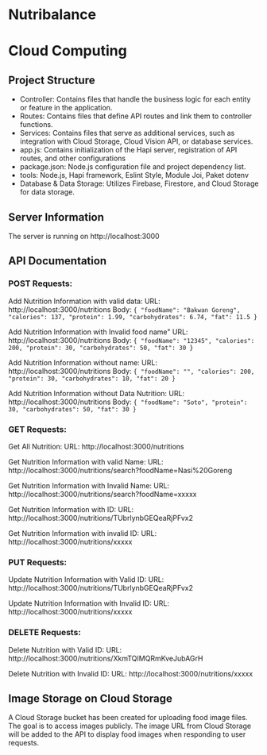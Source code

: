 # Nutribalance

# Cloud Computing
## Project Structure
- Controller: Contains files that handle the business logic for each entity or feature in the application.
- Routes: Contains files that define API routes and link them to controller functions.
- Services: Contains files that serve as additional services, such as integration with Cloud Storage, Cloud Vision API, or database services.
- app.js: Contains initialization of the Hapi server, registration of API routes, and other configurations
- package.json: Node.js configuration file and project dependency list.
- tools: Node.js, Hapi framework, Eslint Style, Module Joi, Paket dotenv
- Database & Data Storage: Utilizes Firebase, Firestore, and Cloud Storage for data storage.

## Server Information
The server is running on http://localhost:3000

## API Documentation

### POST Requests:
Add Nutrition Information with valid data:
URL: http://localhost:3000/nutritions
Body:
`{
  "foodName": "Bakwan Goreng",
  "calories": 137,
  "protein": 1.99,
  "carbohydrates": 6.74,
  "fat": 11.5
}`

Add Nutrition Information with Invalid food name"
URL: http://localhost:3000/nutritions
Body:
`{
  "foodName": "12345",
  "calories": 200,
  "protein": 30,
  "carbohydrates": 50,
  "fat": 30
}`

Add Nutrition Information without name:
URL: http://localhost:3000/nutritions
Body:
`{
  "foodName": "",
  "calories": 200,
  "protein": 30,
  "carbohydrates": 10,
  "fat": 20
}`

Add Nutrition Information without Data Nutrition:
URL: http://localhost:3000/nutritions
Body:
`{
  "foodName": "Soto",
  "protein": 30,
  "carbohydrates": 50,
  "fat": 30
}`


### GET Requests:
Get All Nutrition: 
URL: http://localhost:3000/nutritions

Get Nutrition Information with valid Name: 
URL: http://localhost:3000/nutritions/search?foodName=Nasi%20Goreng

Get Nutrition Information with Invalid Name:
URL: http://localhost:3000/nutritions/search?foodName=xxxxx

Get Nutrition Information with ID:
URL: http://localhost:3000/nutritions/TUbrlynbGEQeaRjPFvx2

Get Nutrition Information with invalid ID:
URL: http://localhost:3000/nutritions/xxxxx

### PUT Requests:
Update Nutrition Information with Valid ID:
URL: http://localhost:3000/nutritions/TUbrlynbGEQeaRjPFvx2

Update Nutrition Information with Invalid ID:
URL: http://localhost:3000/nutritions/xxxxx

### DELETE Requests:
Delete Nutrition with Valid ID:
URL: http://localhost:3000/nutritions/XkmTQIMQRmKveJubAGrH

Delete Nutrition with Invalid ID:
URL: http://localhost:3000/nutritions/xxxxx


## Image Storage on Cloud Storage
A Cloud Storage bucket has been created for uploading food image files. The goal is to access images publicly. The image URL from Cloud Storage will be added to the API to display food images when responding to user requests.